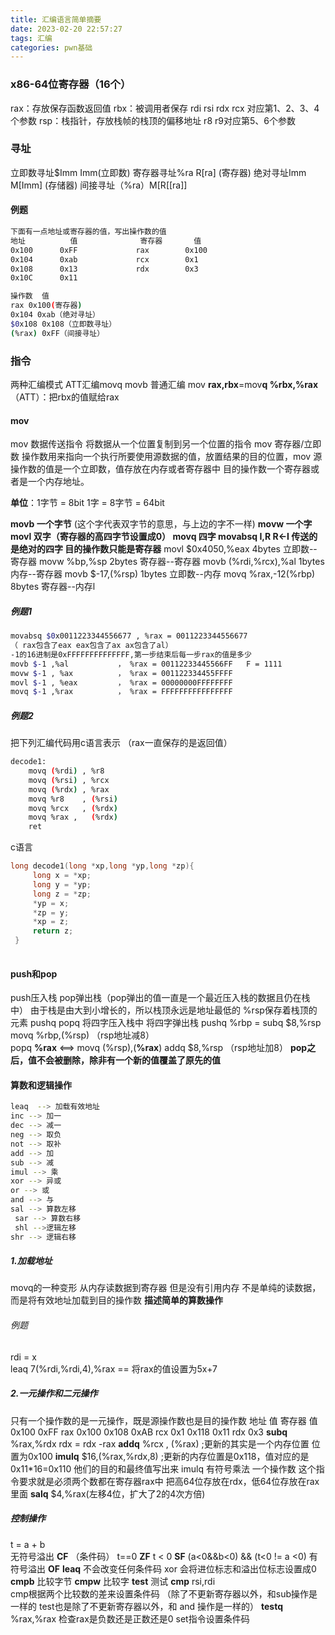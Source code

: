 ```yaml
---
title: 汇编语言简单摘要
date: 2023-02-20 22:57:27
tags: 汇编
categories: pwn基础
---
```


### x86-64位寄存器（16个）

rax：存放保存函数返回值
rbx：被调用者保存
rdi rsi rdx rcx 对应第1、2、3、4个参数
rsp：栈指针，存放栈帧的栈顶的偏移地址
r8 r9对应第5、6个参数

### 寻址

立即数寻址$Imm Imm(立即数)
寄存器寻址%ra R[ra] (寄存器)
绝对寻址Imm M[Imm] (存储器)
间接寻址（%ra）M[R[[ra]]
#### 例题

```bash
下面有一点地址或寄存器的值，写出操作数的值
地址          值              寄存器       值
0x100      0xFF             rax        0x100
0x104      0xab             rcx        0x1
0x108      0x13             rdx        0x3
0x10C      0x11
```

```bash
操作数  值
rax 0x100(寄存器)
0x104 0xab（绝对寻址）
$0x108 0x108（立即数寻址）
(%rax) 0xFF（间接寻址）
```

### 指令
两种汇编模式
ATT汇编movq movb
普通汇编 mov **rax,rbx**=mov**q %rbx,%rax** （ATT）：把rbx的值赋给rax
#### mov
mov 数据传送指令 将数据从一个位置复制到另一个位置的指令
mov 寄存器/立即数 操作数用来指向一个执行所要使用源数据的值，放置结果的目的位置，mov 源操作数的值是一个立即数，值存放在内存或者寄存器中 目的操作数一个寄存器或者是一个内存地址。

**单位**：1字节 = 8bit  1字 = 8字节 = 64bit

**movb 一个字节** (这个字代表双字节的意思，与上边的字不一样)
**movw 一个字
movl 双字（寄存器的高四字节设置成0） 
movq 四字 
movabsq I,R  R<-I 传送的是绝对的四字 目的操作数只能是寄存器**
movl $0x4050,%eax      4bytes   立即数--寄存器
movw %bp,%sp           2bytes   寄存器--寄存器
movb (%rdi,%rcx),%al   1bytes  内存--寄存器
movb $-17,(%rsp)       1bytes   立即数--内存
movq %rax,-12(%rbp)    8bytes   寄存器--内存l
##### 例题1

```bash
movabsq $0x0011223344556677 , %rax = 0011223344556677  
（ rax包含了eax eax包含了ax ax包含了al）
-1的16进制是0xFFFFFFFFFFFFFF,第一步结束后每一步rax的值是多少
movb $-1 ,%al           ， %rax = 00112233445566FF   F = 1111
movw $-1 , %ax          ， %rax = 001122334455FFFF   
movl $-1 , %eax         ， %rax = 00000000FFFFFFFF
movq $-1 ,%rax          ， %rax = FFFFFFFFFFFFFFFF 
```


##### 例题2
把下列汇编代码用c语言表示  （rax一直保存的是返回值）

```bash
decode1:
    movq (%rdi) , %r8
    movq (%rsi) , %rcx
    movq (%rdx) , %rax
    movq %r8    , (%rsi)
    movq %rcx   , (%rdx)
    movq %rax ,   (%rdx)      
    ret 
```
c语言

```c
long decode1(long *xp,long *yp,long *zp){
     long x = *xp;
     long y = *yp;
     long z = *zp;
     *yp = x;
     *zp = y;
     *xp = z;
     return z;
 }    
     
```
#### push和pop
push压入栈 pop弹出栈（pop弹出的值一直是一个最近压入栈的数据且仍在栈中）
由于栈是由大到小增长的，所以栈顶永远是地址最低的 %rsp保存着栈顶的元素
pushq popq 将四字压入栈中 将四字弹出栈 
pushq %rbp = subq $8,%rsp  movq %rbp,(%rsp)   （rsp地址减8）  
popq **%rax**  <==> movq (%rsp),(**%rax**) addq $8,%rsp （rsp地址加8）
**pop之后，值不会被删除，除非有一个新的值覆盖了原先的值**
#### 算数和逻辑操作

```bash
leaq  --> 加载有效地址 
inc --> 加一 
dec --> 减一 
neg --> 取负 
not --> 取补 
add --> 加 
sub --> 减 
imul --> 乘 
xor --> 异或 
or --> 或 
and --> 与 
sal --> 算数左移 
 sar --> 算数右移 
 shl -->逻辑左移
shr --> 逻辑右移
```
##### 1.加载地址
movq的一种变形 从内存读数据到寄存器 但是没有引用内存 不是单纯的读数据，而是将有效地址加载到目的操作数 **描述简单的算数操作**
###### 例题
rdi = x             
 leaq 7(%rdi,%rdi,4),%rax == 将rax的值设置为5x+7
##### 2.一元操作和二元操作
 只有一个操作数的是一元操作，既是源操作数也是目的操作数 
地址          值              寄存器       值
0x100      0xFF             rax        0x100
0x108      0xAB             rcx        0x1
 0x118  0x11           rdx        0x3
**subq** %rax,%rdx rdx = rdx -rax
**addq** %rcx , (%rax)   ;更新的其实是一个内存位置 位置为0x100 
**imulq** $16,(%rax,%rdx,8) ;更新的内存位置是0x118，值对应的是0x11*16=0x110
他们的目的和最终值写出来
imulq 有符号乘法 一个操作数 这个指令要求就是必须两个数都在寄存器rax中 把高64位存放在rdx，低64位存放在rax里面
**salq** $4,%rax(左移4位，扩大了2的4次方倍)
##### 控制操作
t  = a + b   
无符号溢出 **CF** （条件码）
  t==0 **ZF**
 t < 0  **SF** 
 (a<0&&b<0) && (t<0 != a <0) 有符号溢出 **OF**
**leaq** 不会改变任何条件码 xor 会将进位标志和溢出位标志设置成0 
**cmpb** 比较字节 **cmpw** 比较字  **test** 测试
**cmp** rsi,rdi  
cmp根据两个比较数的差来设置条件码 （除了不更新寄存器以外，和sub操作是一样的 test也是除了不更新寄存器以外，和 and 操作是一样的） 
**testq** %rax,%rax 检查rax是负数还是正数还是0 
 set指令设置条件码
